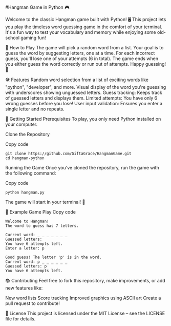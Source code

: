 #Hangman Game in Python 🎮


Welcome to the classic Hangman game built with Python! 
🖥️ This project lets you play the timeless word guessing game in the comfort of your terminal. 
It's a fun way to test your vocabulary and memory while enjoying some old-school gaming fun!

🎲 How to Play
The game will pick a random word from a list.
Your goal is to guess the word by suggesting letters, one at a time.
For each incorrect guess, you'll lose one of your attempts (6 in total).
The game ends when you either guess the word correctly or run out of attempts.
Happy guessing! 🧐

🛠️ Features
Random word selection from a list of exciting words like "python", "developer", and more.
Visual display of the word you're guessing with underscores showing unguessed letters.
Guess tracking: Keeps track of guessed letters and displays them.
Limited attempts: You have only 6 wrong guesses before you lose!
User input validation: Ensures you enter a single letter and no repeats.

🚀 Getting Started
Prerequisites
To play, you only need Python installed on your computer.

Clone the Repository

Copy code
```
git clone https://github.com/GiftaGrace/HangmanGame.git
cd hangman-python
```
Running the Game
Once you've cloned the repository, run the game with the following command:

Copy code
```
python hangman.py
```
The game will start in your terminal! 🎉

🤖 Example Game Play
Copy code
```
Welcome to Hangman!
The word to guess has 7 letters.

Current word: _ _ _ _ _ _ _
Guessed letters: 
You have 6 attempts left.
Enter a letter: p

Good guess! The letter 'p' is in the word.
Current word: p _ _ _ _ _ _
Guessed letters: p
You have 6 attempts left.
```

📚 Contributing
Feel free to fork this repository, make improvements, or add new features like:

New word lists
Score tracking
Improved graphics using ASCII art
Create a pull request to contribute!

📜 License
This project is licensed under the MIT License – see the LICENSE file for details.
